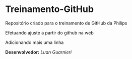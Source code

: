 # Treinamento-GitHub
Repositório criado para o treinamento de GitHub da Philips

Efetuando ajuste a partir do github na web

Adicionando mais uma linha

**Desenvolvedor:** _Luan Guarnieri_ 
